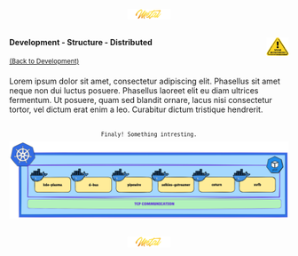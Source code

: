 <div align="center">
   <img src="../../../.media/asset/badge/asset_badge_project_backgroundless.png" width="15%" height="auto"/>
</div>

##
<!--- WIP --->
<img src="../../../.media/asset/helper/asset_helper_wip.png" align="right" width="8%" height="auto"/>

<!---
#####################################################
# Development - Structure - Distributed
#####################################################
--->  
####  Development - Structure - Distributed
<sup>[(Back to Development)](../../../README.md#table-of-contents-4)</sup>
<br>

Lorem ipsum dolor sit amet, consectetur adipiscing elit. Phasellus sit amet neque non dui luctus posuere. Phasellus laoreet elit eu diam ultrices fermentum. Ut posuere, quam sed blandit ornare, lacus nisi consectetur tortor, vel dictum erat enim a leo. Curabitur dictum tristique hendrerit.

##

<div align="center">
<sup><code>Finaly! Something intresting.</code></sup>
<br>   
<img src="../../../.media/development/structure/microservices/development_structure_microservices_preview.png" width="800" height="auto"/>  
</div>

##

<div align="center">
   <img src="../../../.media/asset/badge/asset_badge_project_backgroundless.png" width="15%" height="auto"/>
</div>
